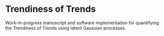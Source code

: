 # Trendiness of Trends

Work-in-progress manuscript and software implementation for quantifying the Trendiness of Trends using latent Gaussian processes.
